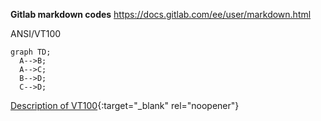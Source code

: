 **Gitlab markdown codes**
https://docs.gitlab.com/ee/user/markdown.html

ANSI/VT100


```mermaid
graph TD;
  A-->B;
  A-->C;
  B-->D;
  C-->D;
```
[Description of VT100](https://misc.flogisoft.com/bash/tip_colors_and_formatting){:target="_blank" rel="noopener"}
